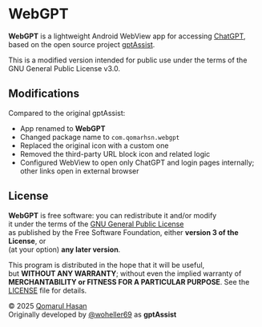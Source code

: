 # WebGPT

**WebGPT** is a lightweight Android WebView app for accessing [ChatGPT](https://chatgpt.com), based on the open source project [gptAssist](https://github.com/woheller69/gptAssist).

This is a modified version intended for public use under the terms of the GNU General Public License v3.0.

## Modifications

Compared to the original gptAssist:

- App renamed to **WebGPT**
- Changed package name to `com.qomarhsn.webgpt`
- Replaced the original icon with a custom one
- Removed the third-party URL block icon and related logic
- Configured WebView to open only ChatGPT and login pages internally; other links open in external browser

## License

**WebGPT** is free software: you can redistribute it and/or modify  
it under the terms of the [GNU General Public License](https://www.gnu.org/licenses/gpl-3.0.en.html)  
as published by the Free Software Foundation, either **version 3 of the License**, or  
(at your option) **any later version**.

This program is distributed in the hope that it will be useful,  
but **WITHOUT ANY WARRANTY**; without even the implied warranty of  
**MERCHANTABILITY or FITNESS FOR A PARTICULAR PURPOSE**. See the [LICENSE](LICENSE) file for details.

© 2025 [Qomarul Hasan](https://github.com/qomarhsn)  
Originally developed by [@woheller69](https://github.com/woheller69) as **gptAssist**
